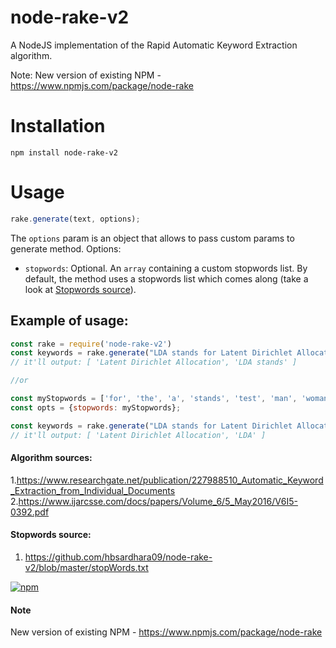 # node-rake-v2

A NodeJS implementation of the Rapid Automatic Keyword Extraction algorithm.

Note: New version of existing NPM - https://www.npmjs.com/package/node-rake

# Installation
`npm install node-rake-v2`

# Usage

```javascript
rake.generate(text, options);
```

The `options` param is an object that allows to pass custom params to generate method. Options:

- `stopwords`: Optional. An `array` containing a custom stopwords list. By default, the method uses a stopwords list which comes along (take a look at [Stopwords source](#stopwords-source)).

## Example of usage:

```javascript
const rake = require('node-rake-v2')
const keywords = rake.generate("LDA stands for Latent Dirichlet Allocation")
// it'll output: [ 'Latent Dirichlet Allocation', 'LDA stands' ]

//or

const myStopwords = ['for', 'the', 'a', 'stands', 'test', 'man', 'woman'];
const opts = {stopwords: myStopwords};

const keywords = rake.generate("LDA stands for Latent Dirichlet Allocation", opts);
// it'll output: [ 'Latent Dirichlet Allocation', 'LDA' ]
```

#### Algorithm sources:
  1.https://www.researchgate.net/publication/227988510_Automatic_Keyword_Extraction_from_Individual_Documents
  2.https://www.ijarcsse.com/docs/papers/Volume_6/5_May2016/V6I5-0392.pdf
  
#### Stopwords source:
  1. https://github.com/hbsardhara09/node-rake-v2/blob/master/stopWords.txt
  
  
  
[![npm](https://img.shields.io/npm/l/node-rake.svg)]()


#### Note
New version of existing NPM - https://www.npmjs.com/package/node-rake
